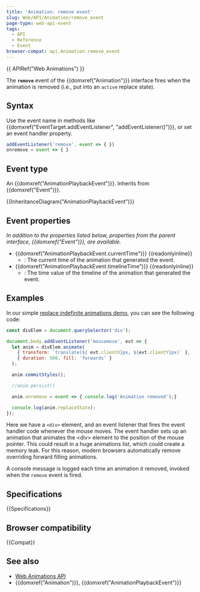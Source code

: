 ```yaml
---
title: 'Animation: remove event'
slug: Web/API/Animation/remove_event
page-type: web-api-event
tags:
  - API
  - Reference
  - Event
browser-compat: api.Animation.remove_event
---
```

{{ APIRef("Web Animations") }}

The **`remove`** event of the {{domxref("Animation")}} interface fires when the animation is removed (i.e., put into an `active` replace state).

## Syntax

Use the event name in methods like {{domxref("EventTarget.addEventListener", "addEventListener()")}}, or set an event handler property.

```js
addEventListener('remove', event => { })
onremove = event => { }
```

## Event type

An {{domxref("AnimationPlaybackEvent")}}. Inherits from {{domxref("Event")}}.

{{InheritanceDiagram("AnimationPlaybackEvent")}}

## Event properties

_In addition to the properties listed below, properties from the parent interface, {{domxref("Event")}}, are available._

- {{domxref("AnimationPlaybackEvent.currentTime")}} {{readonlyinline}}
  - : The current time of the animation that generated the event.
- {{domxref("AnimationPlaybackEvent.timelineTime")}} {{readonlyinline}}
  - : The time value of the timeline of the animation that generated the event.

## Examples

In our simple [replace indefinite animations demo](https://mdn.github.io/dom-examples/web-animations-api/replace-indefinite-animations.html), you can see the following code:

```js
const divElem = document.querySelector('div');

document.body.addEventListener('mousemove', evt => {
  let anim = divElem.animate(
    { transform: `translate(${ evt.clientX}px, ${evt.clientY}px)` },
    { duration: 500, fill: 'forwards' }
  );

  anim.commitStyles();

  //anim.persist()

  anim.onremove = event => { console.log('Animation removed');}

  console.log(anim.replaceState);
});
```

Here we have a `<div>` element, and an event listener that fires the event handler code whenever the mouse moves. The event handler sets up an animation that animates the \<div> element to the position of the mouse pointer. This could result in a huge animations list, which could create a memory leak. For this reason, modern browsers automatically remove overriding forward filling animations.

A console message is logged each time an animation it removed, invoked when the `remove` event is fired.

## Specifications

{{Specifications}}

## Browser compatibility

{{Compat}}

## See also

- [Web Animations API](/en-US/docs/Web/API/Web_Animations_API)
- {{domxref("Animation")}}, {{domxref("AnimationPlaybackEvent")}}
